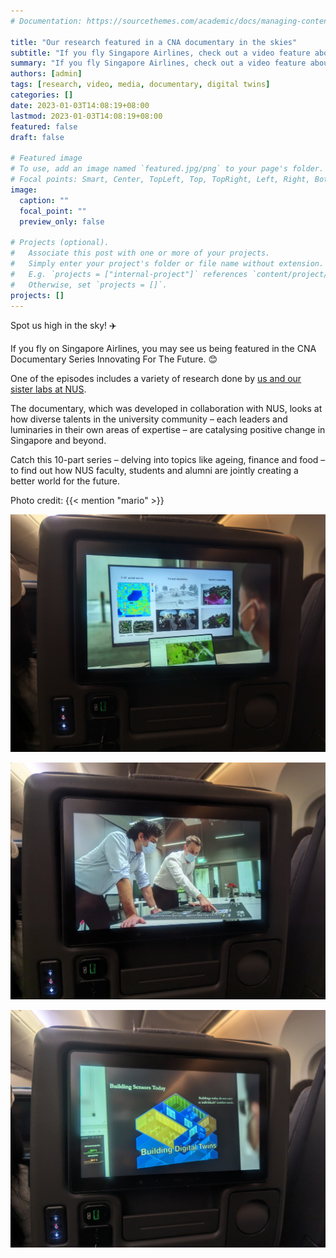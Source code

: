 ```yaml
---
# Documentation: https://sourcethemes.com/academic/docs/managing-content/

title: "Our research featured in a CNA documentary in the skies"
subtitle: "If you fly Singapore Airlines, check out a video feature about the work done here and other groups at NUS."
summary: "If you fly Singapore Airlines, check out a video feature about the work done here and other groups at NUS."
authors: [admin]
tags: [research, video, media, documentary, digital twins]
categories: []
date: 2023-01-03T14:08:19+08:00
lastmod: 2023-01-03T14:08:19+08:00
featured: false
draft: false

# Featured image
# To use, add an image named `featured.jpg/png` to your page's folder.
# Focal points: Smart, Center, TopLeft, Top, TopRight, Left, Right, BottomLeft, Bottom, BottomRight.
image:
  caption: ""
  focal_point: ""
  preview_only: false

# Projects (optional).
#   Associate this post with one or more of your projects.
#   Simply enter your project's folder or file name without extension.
#   E.g. `projects = ["internal-project"]` references `content/project/deep-learning/index.md`.
#   Otherwise, set `projects = []`.
projects: []
---
```


Spot us high in the sky! :airplane:

If you fly on Singapore Airlines, you may see us being featured in the CNA Documentary Series Innovating For The Future. :blush:

One of the episodes includes a variety of research done by [us and our sister labs at NUS](/about/).

The documentary, which was developed in collaboration with NUS, looks at how diverse talents in the university community – each leaders and luminaries in their own areas of expertise – are catalysing positive change in Singapore and beyond.

Catch this 10-part series – delving into topics like ageing, finance and food – to find out how NUS faculty, students and alumni are jointly creating a better world for the future.

Photo credit: {{< mention "mario" >}}


![](1.jpg)

![](2.jpg)

![](3.jpg)